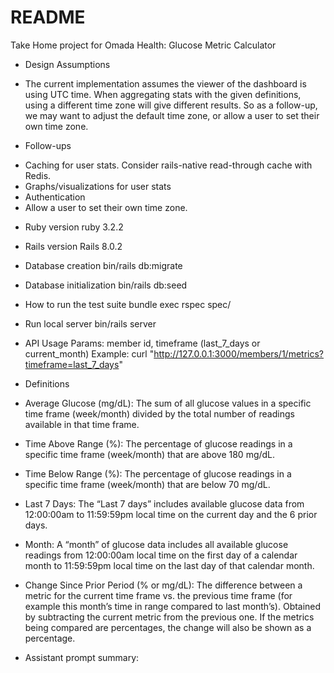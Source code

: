 # README

Take Home project for Omada Health: Glucose Metric Calculator

* Design Assumptions
- The current implementation assumes the viewer of the dashboard is using UTC time. When aggregating stats with the given definitions, using a different time zone will give different results. So as a follow-up, we may want to adjust the default time zone, or allow a user to set their own time zone.

* Follow-ups
- Caching for user stats. Consider rails-native read-through cache with Redis.
- Graphs/visualizations for user stats
- Authentication
- Allow a user to set their own time zone.

* Ruby version
ruby 3.2.2

* Rails version
Rails 8.0.2

* Database creation
bin/rails db:migrate

* Database initialization
bin/rails db:seed

* How to run the test suite
bundle exec rspec spec/

* Run local server
bin/rails server 

* API Usage
Params: member id, timeframe (last_7_days or current_month)
Example:
curl "http://127.0.0.1:3000/members/1/metrics?timeframe=last_7_days"

* Definitions
- Average Glucose (mg/dL): The sum of all glucose values in a specific time frame (week/month)
divided by the total number of readings available in that time frame.

- Time Above Range (%): The percentage of glucose readings in a specific time frame
(week/month) that are above 180 mg/dL.

- Time Below Range (%): The percentage of glucose readings in a specific time frame
(week/month) that are below 70 mg/dL.

- Last 7 Days: The “Last 7 days” includes available glucose data from 12:00:00am to 11:59:59pm
local time on the current day and the 6 prior days.

- Month: A “month” of glucose data includes all available glucose readings from 12:00:00am local
time on the first day of a calendar month to 11:59:59pm local time on the last day of that calendar
month.

- Change Since Prior Period (% or mg/dL): The difference between a metric for the current time
frame vs. the previous time frame (for example this month’s time in range compared to last
month’s). Obtained by subtracting the current metric from the previous one. If the metrics being
compared are percentages, the change will also be shown as a percentage.

* Assistant prompt summary:
